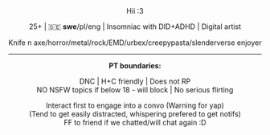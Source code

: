 <div align="center">
    Hii :3
<p>25+ | 🇸🇪 <b>swe</b>/pl/eng | Insomniac with DID+ADHD | Digital artist<p>Knife n axe/horror/metal/rock/EMD/urbex/creepypasta/slenderverse enjoyer</p>

 <hr><b>PT boundaries:</b>
  <p>DNC | H+C friendly | Does not RP
<br>NO NSFW topics if below 18 - will block | No serious flirting
  <p>Interact first to engage into a convo (Warning for yap)
<br>(Tend to get easily distracted, whispering prefered to get notifs)
<br>FF to friend if we chatted/will chat again :D
</div>
